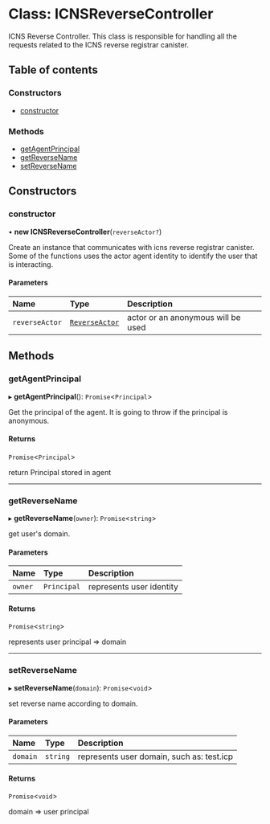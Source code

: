 # Class: ICNSReverseController

ICNS Reverse Controller.
This class is responsible for handling all the requests related to the ICNS reverse registrar canister.

## Table of contents

### Constructors

- [constructor](ICNSReverseController.md#constructor)

### Methods

- [getAgentPrincipal](ICNSReverseController.md#getagentprincipal)
- [getReverseName](ICNSReverseController.md#getreversename)
- [setReverseName](ICNSReverseController.md#setreversename)

## Constructors

### constructor

• **new ICNSReverseController**(`reverseActor?`)

Create an instance that communicates with icns reverse registrar canister.
Some of the functions uses the actor agent identity to identify the user that is interacting.

#### Parameters

| Name | Type | Description |
| :------ | :------ | :------ |
| `reverseActor` | [`ReverseActor`](../README.md#reverseactor) | actor or an anonymous will be used |

## Methods

### getAgentPrincipal

▸ **getAgentPrincipal**(): `Promise`<`Principal`\>

Get the principal of the agent.
It is going to throw if the principal is anonymous.

#### Returns

`Promise`<`Principal`\>

return Principal stored in agent

___

### getReverseName

▸ **getReverseName**(`owner`): `Promise`<`string`\>

get user's domain.

#### Parameters

| Name | Type | Description |
| :------ | :------ | :------ |
| `owner` | `Principal` | represents user identity |

#### Returns

`Promise`<`string`\>

represents  user principal => domain

___

### setReverseName

▸ **setReverseName**(`domain`): `Promise`<`void`\>

set reverse name according to domain.

#### Parameters

| Name | Type | Description |
| :------ | :------ | :------ |
| `domain` | `string` | represents user domain, such as: test.icp |

#### Returns

`Promise`<`void`\>

domain => user principal
